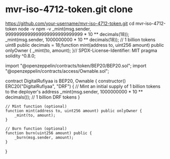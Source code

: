 # mvr-iso-4712-token.git clone
https://github.com/your-username/mvr-iso-4712-token.git
cd mvr-iso-4712-token
node -v
npm -v
_mint(msg.sender, 9999999999999999999999999999 * 10 ** decimals(18));
_mint(msg.sender, 1000000000 * 10 ** decimals(18)); // 1 billion tokens
uint8 public decimals = 18;function mint(address to, uint256 amount) public onlyOwner {
    _mint(to, amount);
}// SPDX-License-Identifier: MIT
pragma solidity ^0.8.0;

import "@openzeppelin/contracts/token/BEP20/BEP20.sol";
import "@openzeppelin/contracts/access/Ownable.sol";

contract DigitalRufiyaa is BEP20, Ownable {
    constructor() ERC20("DigitalRufiyaa", "DRF") {
        // Mint an initial supply of 1 billion tokens to the deployer's address
        _mint(msg.sender, 1000000000 * 10 ** decimals()); // 1 billion DRF tokens
    }

    // Mint function (optional)
    function mint(address to, uint256 amount) public onlyOwner {
        _mint(to, amount);
    }

    // Burn function (optional)
    function burn(uint256 amount) public {
        _burn(msg.sender, amount);
    }
}
